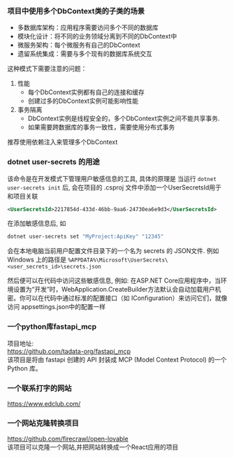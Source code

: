 ###  项目中使用多个DbContext类的子类的场景
- 多数据库架构：应用程序需要访问多个不同的数据库
- 模块化设计：将不同的业务领域分离到不同的DbContext中
- 微服务架构：每个微服务有自己的DbContext
- 遗留系统集成：需要与多个现有的数据库系统交互

这种模式下需要注意的问题：
1. 性能
    - 每个DbContext实例都有自己的连接和缓存
    - 创建过多的DbContext实例可能影响性能
2. 事务隔离
    - DbContext实例是线程安全的，多个DbContext实例之间不能共享事务.
    - 如果需要跨数据库的事务一致性，需要使用分布式事务

推荐使用依赖注入来管理多个DbContext


### dotnet user-secrets 的用途
该命令是在开发模式下管理用户敏感信息的工具, 具体的原理是 当运行 `dotnet user-secrets init` 后, 会在项目的 .csproj 文件中添加一个UserSecretsId用于和项目关联
``` xml
<UserSecretsId>2217854d-433d-46bb-9aa6-24730ea6e9d3</UserSecretsId>
```
在添加敏感信息后, 如
``` bash
dotnet user-secrets set "MyProject:ApiKey" "12345"
```
会在本地电脑当前用户配置文件目录下的一个名为 secrets 的 JSON文件. 例如 Windows 上的路径是 `%APPDATA%\Microsoft\UserSecrets\<user_secrets_id>\secrets.json`

然后便可以在代码中访问这些敏感信息, 例如: 在ASP.NET Core应用程序中，当环境设置为“开发”时，WebApplication.CreateBuilder方法默认会自动加载用户机密。你可以在代码中通过标准的配置接口（如 IConfiguration）来访问它们，就像访问 appsettings.json中的配置一样 


### 一个python库fastapi_mcp
项目地址:   
https://github.com/tadata-org/fastapi_mcp   
该项目是将由 fastapi 创建的 API 封装成 MCP (Model Context Protocol) 的一个 Python 库。


### 一个联系打字的网站
https://www.edclub.com/


### 一个网站克隆转换项目
https://github.com/firecrawl/open-lovable   
该项目可以克隆一个网站,并把网站转换成一个React应用的项目